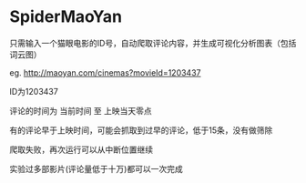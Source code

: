 # SpiderMaoYan
只需输入一个猫眼电影的ID号，自动爬取评论内容，并生成可视化分析图表（包括词云图）

  eg.  http://maoyan.com/cinemas?movieId=1203437
  
  ID为1203437

评论的时间为 当前时间  至 上映当天零点

  有的评论早于上映时间，可能会抓取到过早的评论，低于15条，没有做筛除

爬取失败，再次运行可以从中断位置继续

  实验过多部影片(评论量低于十万)都可以一次完成
